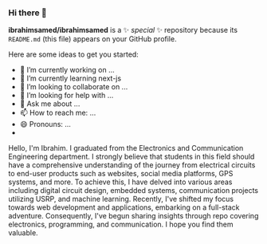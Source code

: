 ### Hi there 👋

**ibrahimsamed/ibrahimsamed** is a ✨ _special_ ✨ repository because its `README.md` (this file) appears on your GitHub profile.

Here are some ideas to get you started:

- 🔭 I’m currently working on ...
- 🌱 I’m currently learning next-js
- 👯 I’m looking to collaborate on ...
- 🤔 I’m looking for help with ...
- 💬 Ask me about ...
- 📫 How to reach me: ...
- 😄 Pronouns: ...
- 
Hello, I'm Ibrahim. I graduated from the Electronics and Communication Engineering department. I strongly believe that students
in this field should have a comprehensive understanding of the journey from electrical circuits to end-user products such as
websites, social media platforms, GPS systems, and more. To achieve this, I have delved into various areas including digital
circuit design, embedded systems, communication projects utilizing USRP, and machine learning. Recently, I've shifted my
focus towards web development and applications, embarking on a full-stack adventure. Consequently, I've begun sharing insights
through repo covering electronics, programming, and communication. I hope you find them valuable.
